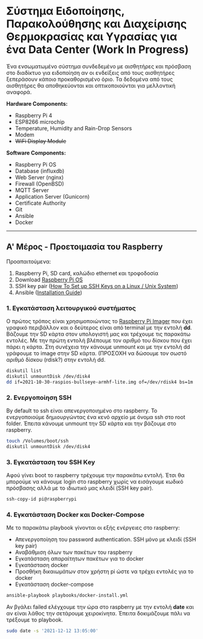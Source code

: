 # Σύστημα Ειδοποίησης, Παρακολούθησης και Διαχείρισης Θερμοκρασίας και Υγρασίας για ένα Data Center (Work In Progress)

Ένα ενσωματωμένο σύστημα συνδεδεμένο με αισθητήρες και πρόσβαση στο διαδίκτυο για ειδοποίηση αν οι ενδείξεις από τους αισθητήρες ξεπεράσουν κάποιο προκαθορισμένο όριο. Τα δεδομένα από τους αισθητήρες θα αποθηκεύονται και οπτικοποιούνται για μελλοντική αναφορά.

**Hardware Components:**

- Raspberry Pi 4
- ESP8266 microchip
- Temperature, Humidity and Rain-Drop Sensors
- Modem
- ~~WiFi Display Module~~

**Software Components:**

- Raspberry Pi OS
- Database (influxdb)
- Web Server (nginx)
- Firewall (OpenBSD)
- MQTT Server
- Application Server (Gunicorn)
- Certificate Authority
- Git
- Ansible
- Docker

--- 
## Α' Μέρος - Προετοιμασία του Raspberry 

Προαπαιτούμενα: 

1. Raspberry Pi, SD card, καλώδιο ethernet και τροφοδοσία
2. Download [Raspberry Pi OS](https://www.raspberrypi.com/software/)
3. SSH key pair ([How To Set up SSH Keys on a Linux / Unix System](https://www.cyberciti.biz/faq/how-to-set-up-ssh-keys-on-linux-unix/)) 
4. Ansible ([Installation Guide](https://docs.ansible.com/ansible/latest/installation_guide/index.html#installation-guide))

### 1. Εγκατάσταση λειτουργικού συστήματος

Ο πρώτος τρόπος είναι χρησιμοποιώντας το [Raspberry Pi Imager](https://www.raspberrypi.com/software/) που έχει γραφικό περιβάλλον και ο δεύτερος είναι από terminal με την εντολή **dd**. Βάζουμε την SD κάρτα στον υπολογιστή μας και τρέχουμε τις παρακάτω εντολές. Με την πρώτη εντολή βλέπουμε τον αριθμό του δίσκου που έχει πάρει η κάρτα. Στη συνέχεια την κάνουμε unmount και με την εντολή dd γράφουμε το image στην SD κάρτα. (ΠΡΟΣΟΧΗ να δώσουμε τον σωστό αριθμό δίσκου (rdisk?) στην εντολή dd. 

```bash
diskutil list
diskutil unmountDisk /dev/disk4
dd if=2021-10-30-raspios-bullseye-armhf-lite.img of=/dev/rdisk4 bs=1m
```

### 2. Ενεργοποίηση SSH

By default το ssh είναι απενεργοποιημένο στο raspberry. Το ενεργοποιούμε δημιουργώντας ένα κενό αρχείο με όνομα ssh στο root folder. Έπειτα κάνουμε unmount την SD κάρτα και την βάζουμε στο raspberry.  

```bash
touch /Volumes/boot/ssh
diskutil unmountDisk /dev/disk4
```

### 3. Εγκατάσταση του SSH Κey 

Αφού γίνει boot το raspberry τρέχουμε την παρακάτω εντολή. Έτσι θα μπορούμε να κάνουμε login στο raspberry χωρίς να εισάγουμε κωδικό πρόσβασης αλλά με το ιδιωτικό μας κλειδί (SSH key pair). 

```bash
ssh-copy-id pi@raspberrypi
```

### 4. Εγκατάσταση Docker και Docker-Compose


Με το παρακάτω playbook γίνονται οι εξής ενέργειες στο raspberry:

* Απενεργοποίηση του password authentication. SSH μόνο με κλειδί (SSH key pair)
* Αναβάθμιση όλων των πακέτων του raspberry
* Εγκατάσταση απαραίτητων πακέτων για το docker
* Εγκατάσταση docker 
* Προσθήκη δικαιωμάτων στον χρήστη pi ώστε να τρέχει εντολές για το docker
* Εγκατάσταση docker-compose

```bash
ansible-playbook playbooks/docker-install.yml
```

Αν βγάλει failed ελέγχουμε την ώρα στο raspberry με την εντολή **date** και αν είναι λάθος την σετάρουμε χειροκίνητα. Έπειτα δοκιμάζουμε πάλι να τρέξουμε το playbook. 

```bash
sudo date -s '2021-12-12 13:05:00'
```